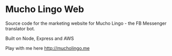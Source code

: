 # Mucho Lingo Web

Source code for the marketing website for Mucho Lingo - the FB Messenger translator bot.

Built on Node, Express and AWS

Play with me here http://mucholingo.me
